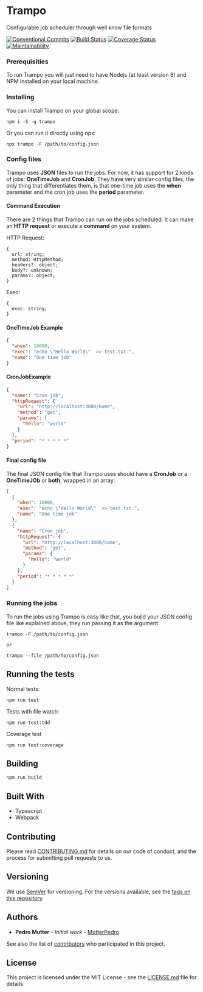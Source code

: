 # Trampo

Configurable job scheduler through well know file formats

[![Conventional Commits](https://img.shields.io/badge/Conventional%20Commits-1.0.0-yellow.svg)](https://conventionalcommits.org)
[![Build Status](https://travis-ci.org/MutterPedro/trampo.svg?branch=master)](https://travis-ci.org/MutterPedro/trampo)
[![Coverage Status](https://coveralls.io/repos/github/MutterPedro/trampo/badge.svg?branch=master)](https://coveralls.io/github/MutterPedro/trampo?branch=master)
[![Maintainability](https://api.codeclimate.com/v1/badges/7e7db5faf7981792b581/maintainability)](https://codeclimate.com/github/MutterPedro/trampo/maintainability)

### Prerequisities

To run Trampo you will just need to have Nodejs (at least version 8) and NPM installed on your local machine.

### Installing

You can install Trampo on your global scope:

```shell script
npm i -S -g trampo
```

Or you can run it directly using npx:

```shell script
npx trampo -F /path/to/config.json
```

### Config files

Trampo uses **JSON** files to run the jobs. For now, it has support for 2 kinds of jobs: **OneTimeJob** and **CronJob**.
They have very similar config files, the only thing that differentiates them, is that one-time job uses the **when** parameter
and the cron job uses the **period** parameter.

#### Command Execution

There are 2 things that Trampo can run on the jobs scheduled. It can make an **HTTP request** or execute a **command** on your
system.

HTTP Request:

```
{
  url: string;
  method: HttpMethod;
  headers?: object;
  body?: unknown;
  params?: object;
}
```

Exec:

```
{
  exec: string;
}
```

#### OneTimeJob Example

```json
{
  "when": 10000,
  "exec": "echo \"Hello World\"  >> test.txt ",
  "name": "One time job"
}
```

#### CronJobExample

```json
{
  "name": "Cron job",
  "httpRequest": {
    "url": "http://localhost:3000/home",
    "method": "get",
    "params": {
      "hello": "world"
    }
  },
  "period": "* * * * *"
}
```

#### Final config file

The final JSON config file that Trampo uses should have a **CronJob** or a **OneTimeJOb** or **both**,
wrapped in an array:

```json
[
  {
    "when": 10000,
    "exec": "echo \"Hello World\"  >> test.txt ",
    "name": "One time job"
  },
  {
    "name": "Cron job",
    "httpRequest": {
      "url": "http://localhost:3000/home",
      "method": "get",
      "params": {
        "hello": "world"
      }
    },
    "period": "* * * * *"
  }
]
```

### Running the jobs

To run the jobs using Trampo is easy like that, you build your JSON config file like explained above, they run passing
it as the argument:

```shell script
trampo -F /path/to/config.json

or

trampo --file /path/to/config.json
```

## Running the tests

Normal tests:

```shell script
npm run test
```

Tests with file watch:

```shell script
npm run test:tdd
```

Coverage test

```shell script
npm run test:coverage
```

## Building

```shell script
npm run build
```

## Built With

- Typescript
- Webpack

## Contributing

Please read [CONTRIBUTING.md](https://github.com/MutterPedro/trampo/blob/master/CONTRIBUTING.md) for details on our code of conduct, and the process for submitting pull requests to us.

## Versioning

We use [SemVer](http://semver.org/) for versioning. For the versions available, see the [tags on this repository](https://github.com/your/project/tags).

## Authors

- **Pedro Mutter** - _Initial work_ - [MutterPedro](https://github.com/MutterPedro)

See also the list of [contributors](https://github.com/mutterpedro/trampo/contributors) who participated in this project.

## License

This project is licensed under the MIT License - see the [LICENSE.md](LICENSE.md) file for details
